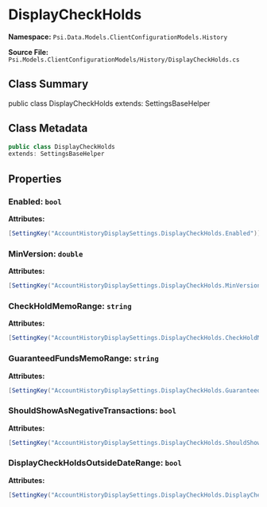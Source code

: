 # DisplayCheckHolds

**Namespace:** `Psi.Data.Models.ClientConfigurationModels.History`

**Source File:** `Psi.Models.ClientConfigurationModels/History/DisplayCheckHolds.cs`

## Class Summary

public class DisplayCheckHolds
extends: SettingsBaseHelper

## Class Metadata

```typescript
public class DisplayCheckHolds
extends: SettingsBaseHelper
```

## Properties

### Enabled: `bool`

**Attributes:**
```csharp
[SettingKey("AccountHistoryDisplaySettings.DisplayCheckHolds.Enabled")]
```

### MinVersion: `double`

**Attributes:**
```csharp
[SettingKey("AccountHistoryDisplaySettings.DisplayCheckHolds.MinVersion")]
```

### CheckHoldMemoRange: `string`

**Attributes:**
```csharp
[SettingKey("AccountHistoryDisplaySettings.DisplayCheckHolds.CheckHoldMemoRange")]
```

### GuaranteedFundsMemoRange: `string`

**Attributes:**
```csharp
[SettingKey("AccountHistoryDisplaySettings.DisplayCheckHolds.GuaranteedFundsMemoRange")]
```

### ShouldShowAsNegativeTransactions: `bool`

**Attributes:**
```csharp
[SettingKey("AccountHistoryDisplaySettings.DisplayCheckHolds.ShouldShowAsNegativeTransactions")]
```

### DisplayCheckHoldsOutsideDateRange: `bool`

**Attributes:**
```csharp
[SettingKey("AccountHistoryDisplaySettings.DisplayCheckHolds.DisplayCheckHoldsOutsideDateRange")]
```
